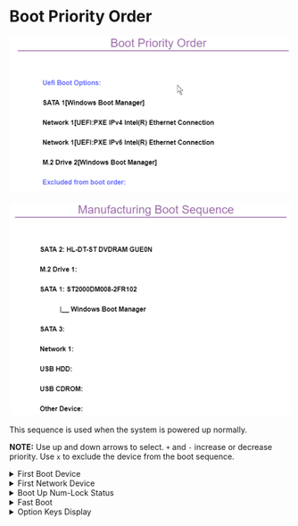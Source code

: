 # Boot Priority Order #


![](./img/./thinkcenter_boot_priority_order.png)

<!-- MODEL: M70s, M90 s & q -->

![](./img/thinkcenter_manufacturing_boot_sequence.png)

<!-- MODEL: M90q -->

This sequence is used when the system is powered up normally.

**NOTE:** Use up and down arrows to select. `+` and `-` increase or decrease priority. Use `x` to exclude the device from the boot sequence.


<!-- TODO: add WMI
| WMI Setting name | Values | SVP Req'd | AMD/Intel |
|:---|:---|:---|:---|
| BootOrder | setting_values | yes_no | amd_intel |
-->


<details><summary>First Boot Device</summary>

Select the first boot priority group. BIOS will try to boot from the group first before trying the boot order.

One of 7 possible options for first boot priority group:

1. **Boot Order**. Default
1. Network
1. SATA Drive
1. M.2 Drive
1. VMD Drive
1. USB HDD
1. USB CDROM


<!-- TODO: add WMI
| WMI Setting name | Values | SVP Req'd | AMD/Intel |
|:---|:---|:---|:---|
| Firstbootdevice | setting_values | yes_no | amd_intel |
-->


</details>

<details><summary>First Network Device</summary>

Select the first boot device from the designated group.

**WARNING** if disabled, the system will try to boot from all the devices in the group.

One of 3 possible options for first network device:

1. **Disabled** - the system will try to boot from all the devices in the group. Default.
1. Network1
1. Network2



</details>

<details><summary>Boot Up Num-Lock Status</summary>

This field indicates the state Of the NumLock feature Of the keyboard after Startup.

One of 2 possible options for NumLock:

1. **On** - keypad keys will act as numeric keys. Default.
1. Off - Keypad keys will act as cursor keys.


<!-- TODO: add WMI
| WMI Setting name | Values | SVP Req'd | AMD/Intel |
|:---|:---|:---|:---|
| BootUpNumLockStatus | setting_values | yes_no | amd_intel |
-->


</details>

<details><summary>Fast Boot</summary>

This feature can record the last successful startup state to reduce the POST time at the next startup.

**WARNING:** We recommended turning off Fast Boot if you often use CD/DVD or network to load your operating system.

One of 2 possible options for Fast Boot:

1.  **Enabled** - enables Fast Boot. Default.
1.  Disabled - disables Fast Boot.


<!-- TODO: add WMI
| WMI Setting name | Values | SVP Req'd | AMD/Intel |
|:---|:---|:---|:---|
| FastBoot | setting_values | yes_no | amd_intel |
-->


</details>

<details><summary>Option Keys Display</summary>

Controls the system software option key prompts (such as the F1 key) when the system is turned on.

One of 2 possible options for option key prompts:

1.  **Disabled** - disables option key prompts. Default.
2.  Enabled - enables option key prompts.

**NOTE:** Disabling the prompts will not affect the function of a specific key.


<!-- TODO: add WMI
| WMI Setting name | Values | SVP Req'd | AMD/Intel |
|:---|:---|:---|:---|
| OptionKeysDisplay | setting_values | yes_no | amd_intel |
-->


</details>